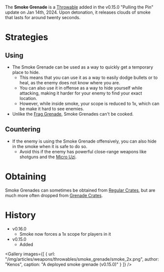 The **Smoke Grenade** is a [Throwable](/throwables) added in the v0.15.0 "Pulling the Pin" update on Jan 14th, 2024. Upon detonation, it releases clouds of smoke that lasts for around twenty seconds.

# Strategies
## Using
- The Smoke Grenade can be used as a way to quickly get a temporary place to hide.
  - This means that you can use it as a way to easily dodge bullets or to heal, as the enemy does not know where you are.
  - You can also use it in offense as a way to hide yourself while attacking, making it harder for your enemy to find your exact location.
  - However, while inside smoke, your scope is reduced to 1x, which can be make it hard to see enemies. 
- Unlike the [Frag Grenade](/weapons/throwables/frag_grenade), Smoke Grenades can't be cooked.

## Countering
- If the enemy is using the Smoke Grenade offensively, you can also hide in the smoke when it is safe to do so.
  - Avoid this if the enemy has powerful close-range weapons like shotguns and the [Micro Uzi](/weapons/guns/micro_uzi).

# Obtaining
Smoke Grenades can sometimes be obtained from [Regular Crates](/obstacles/regular_crate), but are much more often dropped from [Grenade Crates](/obstacles/grenade_crate).

# History
- v0.16.0
  - Smoke now forces a 1x scope for players in it
- v0.15.0
  - Added

<Gallery
  images={[
    {
      url: "/img/articles/weapons/throwables/smoke_grenade/smoke_2x.png",
      author: "Kenos",
      caption: "A deployed smoke grenade (v0.15.0)"
    }
]}
/>
